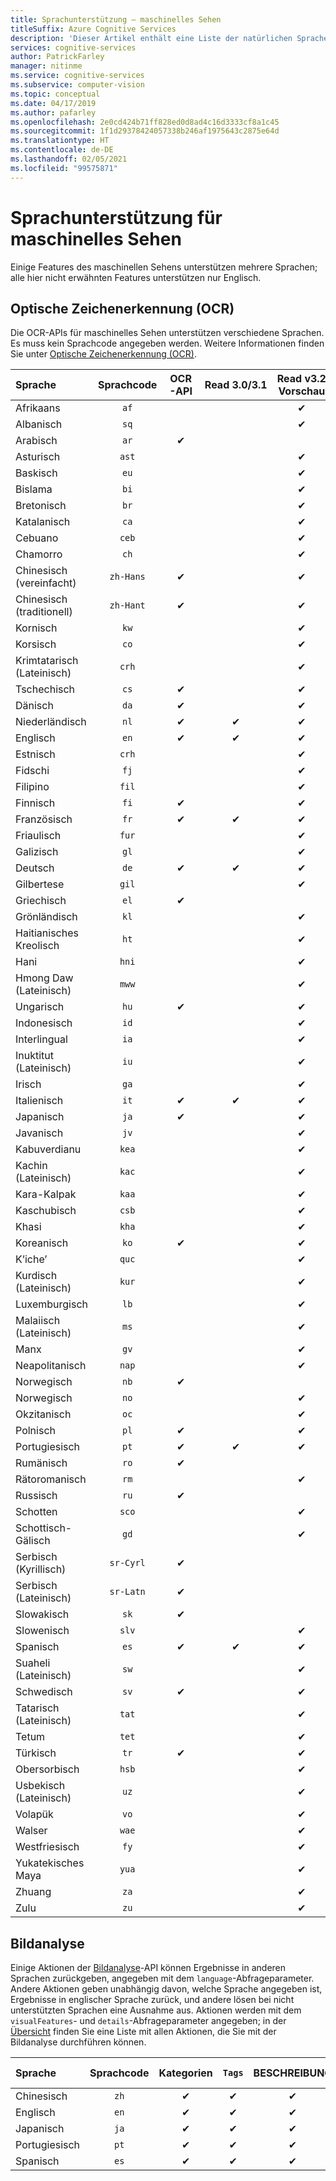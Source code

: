 ```yaml
---
title: Sprachunterstützung – maschinelles Sehen
titleSuffix: Azure Cognitive Services
description: 'Dieser Artikel enthält eine Liste der natürlichen Sprachen, die von Features für maschinelles Sehen unterstützt werden: OCR, Bildanalyse.'
services: cognitive-services
author: PatrickFarley
manager: nitinme
ms.service: cognitive-services
ms.subservice: computer-vision
ms.topic: conceptual
ms.date: 04/17/2019
ms.author: pafarley
ms.openlocfilehash: 2e0cd424b71ff828ed0d8ad4c16d3333cf8a1c45
ms.sourcegitcommit: 1f1d29378424057338b246af1975643c2875e64d
ms.translationtype: HT
ms.contentlocale: de-DE
ms.lasthandoff: 02/05/2021
ms.locfileid: "99575871"
---
```

# <a name="language-support-for-computer-vision"></a>Sprachunterstützung für maschinelles Sehen

Einige Features des maschinellen Sehens unterstützen mehrere Sprachen; alle hier nicht erwähnten Features unterstützen nur Englisch.

## <a name="optical-character-recognition-ocr"></a>Optische Zeichenerkennung (OCR)

Die OCR-APIs für maschinelles Sehen unterstützen verschiedene Sprachen. Es muss kein Sprachcode angegeben werden. Weitere Informationen finden Sie unter [Optische Zeichenerkennung (OCR)](concept-recognizing-text.md).

|Sprache| Sprachcode | OCR-API | Read 3.0/3.1 | Read v3.2 Vorschau |
|:-----|:----:|:-----:|:---:|:---:|
|Afrikaans|`af`| | |✔ |
|Albanisch |`sq`| | |✔ |
|Arabisch | `ar`|✔ | | |
|Asturisch |`ast`| | |✔ |
|Baskisch  |`eu`| | |✔ |
|Bislama   |`bi`| | |✔ |
|Bretonisch    |`br`| | |✔ |
|Katalanisch    |`ca`| | |✔ |
|Cebuano    |`ceb`| | |✔ |
|Chamorro  |`ch`| | |✔ |
|Chinesisch (vereinfacht) | `zh-Hans`|✔ | |✔ |
|Chinesisch (traditionell) | `zh-Hant`|✔ | |✔ |
|Kornisch     |`kw`| | |✔ |
|Korsisch      |`co`| | |✔ |
|Krimtatarisch (Lateinisch)  |`crh`| | |✔ |
|Tschechisch | `cs` |✔ | |✔ |
|Dänisch | `da` |✔ | |✔ |
|Niederländisch | `nl` |✔ |✔ |✔ |
|Englisch | `en` |✔ |✔ |✔ |
|Estnisch  |`crh`| | |✔ |
|Fidschi |`fj`| | |✔ |
|Filipino  |`fil`| | |✔ |
|Finnisch | `fi` |✔ | |✔ |
|Französisch | `fr` |✔ |✔ |✔ |
|Friaulisch  | `fur` | | |✔ |
|Galizisch   | `gl` | | |✔ |
|Deutsch | `de` |✔ |✔ |✔ |
|Gilbertese    | `gil` | | |✔ |
|Griechisch | `el` |✔ | | |
|Grönländisch   | `kl` | | |✔ |
|Haitianisches Kreolisch  | `ht` | | |✔ |
|Hani  | `hni` | | |✔ |
|Hmong Daw (Lateinisch) | `mww` | | |✔ |
|Ungarisch | `hu` |✔ | | ✔ |
|Indonesisch   | `id` | | |✔ |
|Interlingual  | `ia` | | |✔ |
|Inuktitut (Lateinisch)  | `iu` | | |✔ |
|Irisch    | `ga` | | |✔ |
|Italienisch | `it` |✔ |✔ |✔ |
|Japanisch | `ja` |✔ | |✔ |
|Javanisch | `jv` | | |✔ |
|Kabuverdianu | `kea` | | |✔ |
|Kachin (Lateinisch) | `kac` | | |✔ |
|Kara-Kalpak | `kaa` | | |✔ |
|Kaschubisch | `csb` | | |✔ |
|Khasi  | `kha` | | |✔ |
|Koreanisch | `ko` |✔ | |✔ |
|K’iche’  | `quc` | | |✔ |
|Kurdisch (Lateinisch) | `kur` | | |✔ |
|Luxemburgisch  | `lb` | | |✔ |
|Malaiisch (Lateinisch)  | `ms` | | |✔ |
|Manx  | `gv` | | |✔ |
|Neapolitanisch   | `nap` | | |✔ |
|Norwegisch | `nb` |✔ | | |
|Norwegisch | `no` | | |✔ |
|Okzitanisch | `oc` | | |✔ |
|Polnisch | `pl` |✔ | |✔ |
|Portugiesisch | `pt` |✔ |✔ |✔ |
|Rumänisch | `ro` |✔ | | |
|Rätoromanisch  | `rm` | | |✔ |
|Russisch | `ru` |✔ | | |
|Schotten  | `sco` | | |✔ |
|Schottisch-Gälisch  | `gd` | | |✔ |
|Serbisch (Kyrillisch) | `sr-Cyrl` |✔ | | |
|Serbisch (Lateinisch) | `sr-Latn` |✔ | | |
|Slowakisch | `sk` |✔ | | |
|Slowenisch  | `slv` | | |✔ |
|Spanisch | `es` |✔ |✔ |✔ |
|Suaheli (Lateinisch)  | `sw` | | |✔ |
|Schwedisch | `sv` |✔ | |✔ |
|Tatarisch (Lateinisch)  | `tat` | | |✔ |
|Tetum    | `tet` | | |✔ |
|Türkisch | `tr` |✔ | |✔ |
|Obersorbisch  | `hsb` | | |✔ |
|Usbekisch (Lateinisch)     | `uz` | | |✔ |
|Volapük   | `vo` | | |✔ |
|Walser    | `wae` | | |✔ |
|Westfriesisch | `fy` | | |✔ |
|Yukatekisches Maya | `yua` | | |✔ |
|Zhuang | `za` | | |✔ |
|Zulu  | `zu` | | |✔ |

## <a name="image-analysis"></a>Bildanalyse

Einige Aktionen der [Bildanalyse](https://westcentralus.dev.cognitive.microsoft.com/docs/services/computer-vision-v3-1-ga/operations/56f91f2e778daf14a499f21b)-API können Ergebnisse in anderen Sprachen zurückgeben, angegeben mit dem `language`-Abfrageparameter. Andere Aktionen geben unabhängig davon, welche Sprache angegeben ist, Ergebnisse in englischer Sprache zurück, und andere lösen bei nicht unterstützten Sprachen eine Ausnahme aus. Aktionen werden mit dem `visualFeatures`- und `details`-Abfrageparameter angegeben; in der [Übersicht](overview.md) finden Sie eine Liste mit allen Aktionen, die Sie mit der Bildanalyse durchführen können.

|Sprache | Sprachcode | Kategorien | `Tags` | BESCHREIBUNG | Erwachsene | Marken | Color | Gesichtserkennung | ImageType | Objekte | Prominente | Besondere Merkmale |
|:---|:---:|:----:|:---:|:---:|:---:|:---:|:---:|:---:|:---:|:---:|:---:|:---:|
|Chinesisch | `zh`    | ✔ | ✔| ✔|-|-|-|-|-|❌|✔|✔|
|Englisch | `en`   | ✔ | ✔| ✔|✔|✔|✔|✔|✔|✔|✔|✔|
|Japanisch | `ja`   | ✔ | ✔| ✔|-|-|-|-|-|❌|✔|✔|
|Portugiesisch | `pt` | ✔ | ✔| ✔|-|-|-|-|-|❌|✔|✔|
|Spanisch | `es`    | ✔ | ✔| ✔|-|-|-|-|-|❌|✔|✔|
